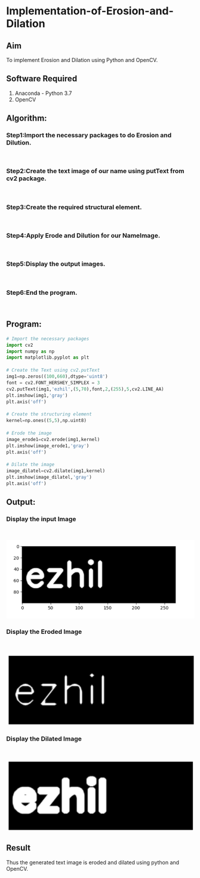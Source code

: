 # Implementation-of-Erosion-and-Dilation
## Aim
To implement Erosion and Dilation using Python and OpenCV.
## Software Required
1. Anaconda - Python 3.7
2. OpenCV
## Algorithm:
### Step1:Import the necessary packages to do Erosion and Dilution.
<br>


### Step2:Create the text image of our name using putText from cv2 package.
<br>

### Step3:Create the required structural element.
<br>

### Step4:Apply Erode and Dilution for our NameImage.
<br>

### Step5:Display the output images.
<br>

### Step6:End the program.
<br>
 
## Program:

``` Python
# Import the necessary packages
import cv2
import numpy as np
import matplotlib.pyplot as plt

# Create the Text using cv2.putText
img1=np.zeros((100,660),dtype='uint8')
font = cv2.FONT_HERSHEY_SIMPLEX = 3
cv2.putText(img1,'ezhil',(5,70),font,2,(255),5,cv2.LINE_AA)
plt.imshow(img1,'gray')
plt.axis('off')

# Create the structuring element
kernel=np.ones((5,5),np.uint8)

# Erode the image
image_erode1=cv2.erode(img1,kernel)
plt.imshow(image_erode1,'gray')
plt.axis('off')

# Dilate the image
image_dilatel=cv2.dilate(img1,kernel)
plt.imshow(image_dilatel,'gray')
plt.axis('off')
```
## Output:

### Display the input Image
<br>

![](1.PNG)

### Display the Eroded Image
<br>

![](2.PNG)

### Display the Dilated Image
<br>

![](3.PNG)
## Result
Thus the generated text image is eroded and dilated using python and OpenCV.